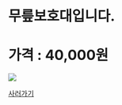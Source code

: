 
<html>
<body>
<H1>무릎보호대입니다.</H1>
<H1>가격 : 40,000원 </H1>
<div>
<img src="http://postfiles12.naver.net/20150530_219/ioio9961_1432975755218YHi7v_JPEG/%BE%C7%BC%BC%BB%E7%B8%AE_3.jpg?type=w3" />
</div>

<a href="http://www.badmintonmarket.co.kr/front/productdetail.php?productcode=052002032001000040" Traget="_blank">사러가기 </a>

</body>
</html>
